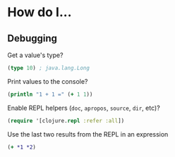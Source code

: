 # How do I...

## Debugging

Get a value's type?

```clj
(type 10) ; java.lang.Long
```

Print values to the console?

```clj
(println "1 + 1 =" (+ 1 1))
```

Enable REPL helpers (`doc`, `apropos`, `source`, `dir`, etc)?

```clj
(require '[clojure.repl :refer :all])
```

Use the last two results from the REPL in an expression

```clj
(+ *1 *2)
```
